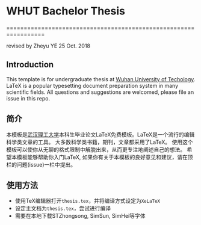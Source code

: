 # WHUT Bachelor Thesis
=================================================================

revised by Zheyu YE 25 Oct. 2018

## Introduction

This template is for undergraduate thesis at [Wuhan University of Techology](http://english.whut.edu.cn). 
LaTeX is a popular typesetting document preparation system in many scientific fields.
All questions and suggestions are welcomed, please file an issue in this repo.



## 简介
本模板是[武汉理工大学](http://www.whut.edu.cn)本科生毕业论文LaTeX免费模板。LaTeX是一个流行的编辑科学类文章的工具。
大多数科学类书籍，期刊，文章都采用了LaTeX。
使用这个模板可以使你从无聊的格式限制中解脱出来，从而更专注地阐述自己的想法。
希望本模板能够帮助你入门LaTeX, 如果你有关于本模板的良好意见和建议，请在顶栏的问题(issue)一栏中提出。

## 使用方法

* 使用TeX编辑器打开`thesis.tex`，并将编译方式设定为`XeLaTeX`
* 设定主文档为`thesis.tex`，尝试进行编译
* 需要在本地下载STZhongsong, SimSun, SimHei等字体


